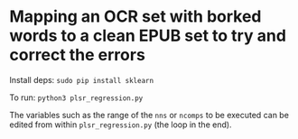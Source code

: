 # Mapping an OCR set with borked words to a clean EPUB set to try and correct the errors

Install deps: `sudo pip install sklearn`

To run: `python3 plsr_regression.py`

The variables such as the range of the `nns` or `ncomps` to be executed can be edited from within `plsr_regression.py` (the loop in the end).

